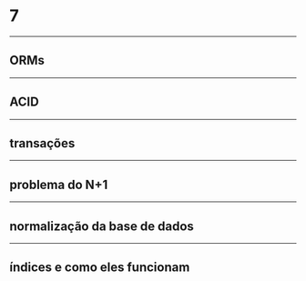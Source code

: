 # 7
---
## ORMs
---
## ACID
---
## transações
---
## problema do N+1
---
## normalização da base de dados
---
## índices e como eles funcionam
<!---
---
## replicação de dados
---
## "sharding strategies"
---
## CAP theorem
--->